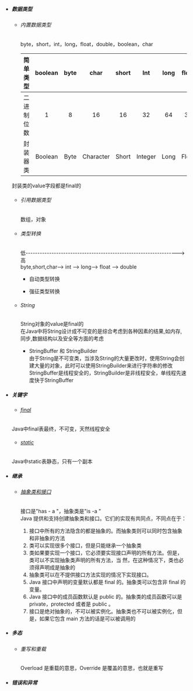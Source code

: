 * ##### 数据类型

  * ###### 内置数据类型

    byte，short，int，long，float，double，boolean，char

    | 简单类型 | boolean | byte | char | short | Int | long | float | double | void |
    | :---: | :---: | :---: | :---: | :---: | :---: | :---: | :---: | :---: | :---: |
    | 二进制位数 | 1 | 8 | 16 | 16 | 32 | 64 | 32 | 64 | -- |
    | 封装器类 | Boolean | Byte | Character | Short | Integer | Long | Float | Double | Void |

  封装类的value字段都是final的

  * ###### 引用数据类型

    数组，对象

  * ###### 类型转换

    低-----------------------------------------------------------------&gt;高  
    byte,short,char—&gt; int —&gt; long—&gt; float —&gt; double

    * 自动类型转换

    * 强征类型转换

  * ###### String

    String对象的value是final的  
    在Java中将String设计成不可变的是综合考虑到各种因素的结果,如内存,同步,数据结构以及安全等方面的考虑

    * StringBuffer 和 StringBuilder  
      由于String是不可变类，当涉及String的大量更改时，使用String会创建大量的对象，此时可以使用StringBuilder来进行字符串的修改  
      StringBuffer是线程安全的，StringBuilder是非线程安全，单线程先速度快于StringBuffer

* ##### 关键字

  * ###### [final](http://www.cnblogs.com/dolphin0520/p/3736238.html)

  Java中final表最终，不可变，天然线程安全

  * ###### [static](http://www.cnblogs.com/dolphin0520/p/3736238.html)

  Java中static表静态，只有一个副本

* ##### 继承

  * ###### [抽象类和接口](https://blog.csdn.net/hupoling/article/details/52447582)

    接口是"has - a "，抽象类是"is -a "  
    Java 提供和支持创建抽象类和接口。它们的实现有共同点，不同点在于：  
    1. 接口中所有的方法隐含的都是抽象的。而抽象类则可以同时包含抽象和非抽象的方法  
    2. 类可以实现很多个接口，但是只能继承一个抽象类  
    3. 类如果要实现一个接口，它必须要实现接口声明的所有方法。但是，类可以不实现抽象类声明的所有方法，当 然，在这种情况下，类也必须得声明成是抽象的  
    4. 抽象类可以在不提供接口方法实现的情况下实现接口。  
    5. Java 接口中声明的变量默认都是 final 的。抽象类可以包含非 final 的变量。   
    6. Java 接口中的成员函数默认是 public 的。抽象类的成员函数可以是 private，protected 或者是 public 。   
    7. 接口是绝对抽象的，不可以被实例化。抽象类也不可以被实例化，但是，如果它包含 main 方法的话是可以被调用的
* ##### 多态

  * ###### 重写和重载

    Overload 是重载的意思，Override 是覆盖的意思，也就是重写
* ##### 错误和异常



